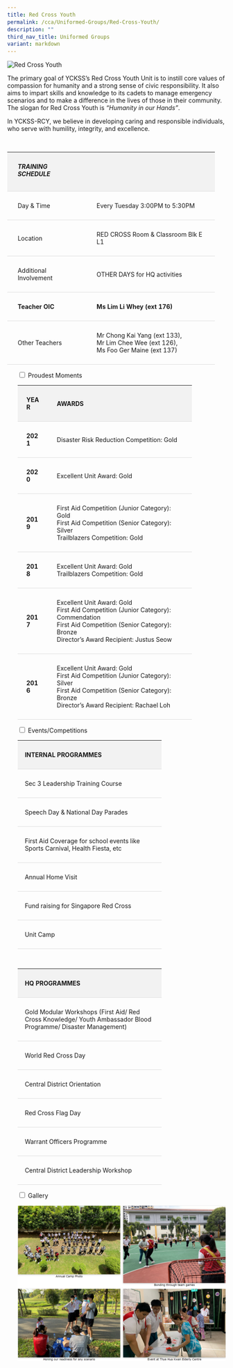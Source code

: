 ```yaml
---
title: Red Cross Youth
permalink: /cca/Uniformed-Groups/Red-Cross-Youth/
description: ""
third_nav_title: Uniformed Groups
variant: markdown
---
```

<div>
  <img alt="Red Cross Youth" src="https://staging-lite.d3o5f2eggdqz6.amplifyapp.com/images/Our%20Curriculum/Non%20Academic%20Programmes/CoCurricular%20Activities/Uniformed%20Groups/Red%20Cross%20Youth/R1.jpg">
    <p>
      The primary goal of YCKSS’s Red Cross Youth Unit is to instill core values of compassion for humanity and a strong sense of civic responsibility. 
      It also aims to impart skills and knowledge to its cadets to manage emergency scenarios and to make a difference in the lives of those in their community. 
      The slogan for Red Cross Youth is <em>“Humanity in our Hands”</em>.
    </p>
    <p>
      In YCKSS-RCY, we believe in developing caring and responsible individuals, who serve with humility, integrity, and excellence.
    </p>
</div>
<br>




<table class="yck-table">
  <thead>
    <tr>
      <th class="yck-th">
        <h5>TRAINING SCHEDULE</h5>
      </th>
      <th class="yck-th">
        <h5></h5>
      </th>
    </tr>
  </thead>
  <tbody>
    <tr>
      <td class="yck-td">Day &amp; Time</td>
      <td class="yck-td">Every Tuesday 3:00PM to 5:30PM</td>
    </tr>
    <tr>
      <td class="yck-td">Location</td>
      <td class="yck-td">RED CROSS Room &amp; Classroom Blk E L1</td>
    </tr>
    <tr>
      <td class="yck-td">Additional Involvement</td>
      <td class="yck-td">OTHER DAYS for HQ activities</td>
    </tr>
    <tr>
      <td class="yck-td"><strong>Teacher OIC</strong></td>
      <td class="yck-td"><strong>Ms Lim Li Whey (ext 176)</strong></td>
    </tr>
    <tr>
      <td class="yck-td">Other Teachers</td>
      <td class="yck-td">
        Mr Chong Kai Yang (ext 133),<br>
        Mr Lim Chee Wee (ext 126),<br>
        Ms Foo Ger Maine (ext 137)
      </td>
    </tr>
  </tbody>
</table>

<ul class="jekyllcodex_accordion">
  <li>
    <input type="checkbox" id="accordion1">
    <label for="accordion1">Proudest Moments</label>
    <div>
<table class="yck-table">
  <thead>
    <tr>
      <th class="yck-th">Year</th>
      <th class="yck-th">Awards</th>
    </tr>
  </thead>
  <tbody>
    <tr>
      <td class="yck-td yck-strong">2021</td>
      <td class="yck-td">Disaster Risk Reduction Competition: Gold</td>
    </tr>
    <tr>
      <td class="yck-td yck-strong">2020</td>
      <td class="yck-td">Excellent Unit Award: Gold</td>
    </tr>
    <tr>
      <td class="yck-td yck-strong">2019</td>
      <td class="yck-td">
        First Aid Competition (Junior Category): Gold<br>
        First Aid Competition (Senior Category): Silver<br>
        Trailblazers Competition: Gold
      </td>
    </tr>
    <tr>
      <td class="yck-td yck-strong">2018</td>
      <td class="yck-td">
        Excellent Unit Award: Gold<br>
        Trailblazers Competition: Gold
      </td>
    </tr>
    <tr>
      <td class="yck-td yck-strong">2017</td>
      <td class="yck-td">
        Excellent Unit Award: Gold<br>
        First Aid Competition (Junior Category): Commendation<br>
        First Aid Competition (Senior Category): Bronze<br>
        Director’s Award Recipient: Justus Seow
      </td>
    </tr>
    <tr>
      <td class="yck-td yck-strong">2016</td>
      <td class="yck-td">
        Excellent Unit Award: Gold<br>
        First Aid Competition (Junior Category): Silver<br>
        First Aid Competition (Senior Category): Bronze<br>
        Director’s Award Recipient: Rachael Loh
      </td>
    </tr>
  </tbody>
</table>
    </div>
  </li>
  <li>
    <input type="checkbox" id="accordion2">
    <label for="accordion2">Events/Competitions</label>
    <div>
      <table class="yck-table">
  <thead>
    <tr>
      <th class="yck-th">Internal Programmes</th>
    </tr>
  </thead>
  <tbody>
    <tr>
      <td class="yck-td">Sec 3 Leadership Training Course</td>
    </tr>
    <tr>
      <td class="yck-td">Speech Day &amp; National Day Parades</td>
    </tr>
    <tr>
      <td class="yck-td">First Aid Coverage for school events like Sports Carnival, Health Fiesta, etc</td>
    </tr>
    <tr>
      <td class="yck-td">Annual Home Visit</td>
    </tr>
    <tr>
      <td class="yck-td">Fund raising for Singapore Red Cross</td>
    </tr>
    <tr>
      <td class="yck-td">Unit Camp</td>
    </tr>
  </tbody>
</table>
<br>
<table class="yck-table">
  <thead>
    <tr>
      <th class="yck-th">HQ Programmes</th>
    </tr>
  </thead>
  <tbody>
    <tr>
      <td class="yck-td">Gold Modular Workshops (First Aid/ Red Cross Knowledge/ Youth Ambassador Blood Programme/ Disaster Management)</td>
    </tr>
    <tr>
      <td class="yck-td">World Red Cross Day</td>
    </tr>
    <tr>
      <td class="yck-td">Central District Orientation</td>
    </tr>
    <tr>
      <td class="yck-td">Red Cross Flag Day</td>
    </tr>
    <tr>
      <td class="yck-td">Warrant Officers Programme</td>
    </tr>
    <tr>
      <td class="yck-td">Central District Leadership Workshop</td>
    </tr>
  </tbody>
</table>
    </div>
  </li>
  <li>
    <input type="checkbox" id="accordion3">
    <label for="accordion3">Gallery</label>
    <div>
      <p>
        <img src="/images/Our%20Curriculum/Non%20Academic%20Programmes/CoCurricular%20Activities/Uniformed%20Groups/Red%20Cross%20Youth/R2.png">
        <img src="/images/Our%20Curriculum/Non%20Academic%20Programmes/CoCurricular%20Activities/Uniformed%20Groups/Red%20Cross%20Youth/R3.png">
      </p>
    </div>
  </li>
</ul>

<style>
html {
  size-interpolation: allow-keywords;
}

ul, ol, li {
  list-style: none;
	margin: 0;
}

img {
  max-width: 100%;
  height: auto;
}
	
.yck-strong {
	font-weight: 700;
}

.yck-flexbox-grid {
  --min: 25ch;
  --gap: 1.5em;

  display: flex;
  flex-wrap: wrap;
  gap: var(--gap);
}

.yck-flexbox-grid > * {
  flex: 1 1 var(--min);
}

.yck-table {
    width: 100%;
    border-collapse: collapse;
    font-family: inherit;
    line-height: inherit;
}

.yck-th {
    background-color: #f2f2f2;
    padding: 1.5rem clamp(1rem, 5%, 3rem);
    text-align: left;
    border-bottom: 1px solid #ddd;
	 text-transform: uppercase;
}

.yck-th h5 {
    margin: 0 0 0.5em 0;
}

.yck-td {
    padding: 1.5rem clamp(1rem, 5%, 3rem);
    border-bottom: 1px solid #ddd;
    max-width: 300px;
    word-wrap: break-word;
}

.yck-details {
  border: 1px dashed #eee;
  border-radius: 4px;
  margin-bottom: 1rem;
  padding: 0.5rem;
  overflow: hidden; /* Prevent content overflow */
  transition: border-color 0.7s;
}

.yck-details:hover {
  border-color: #555;
}

/* Style the summary */
.yck-details__summary {
  cursor: pointer;
  font-weight: 700;
  font-size: clamp(1.5rem, 4vw, 2.25rem);
  list-style: none;
  padding: 1rem clamp(1rem, 5%, 2rem);
}

.yck-details__summary::marker {
  font-size: 1.25em;
  color: #555;
}

/* Handle the expandable/collapsible area */
.yck-details::.yck-details__content {
  block-size: 0; /* Logical height equivalent to height */
  overflow: hidden; /* Prevent content overflow */
  transition: block-size 0.5s ease, content-visibility 0.5s ease-in-out;
  content-visibility: hidden;
  opacity: 0;
  transition: block-size 0.5s ease, content-visibility 0.5s ease-in-out, opacity 0.5s ease;
}

.yck-details__content[open]::.yck-details {
  block-size: auto;
  content-visibility: visible;
  opacity: 1;
}

/* Style the paragraph inside */
.yck-details__content p {
  margin: 0;
  padding: 0.5rem clamp(0.5rem, 5%, 2rem);
  color: #555;
}
	
</style>